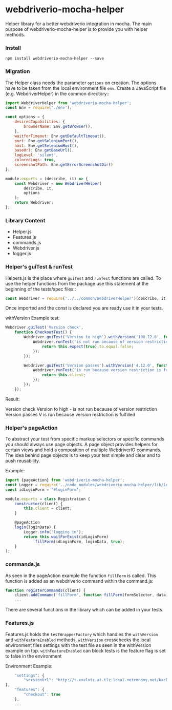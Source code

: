 # webdriverio-mocha-helper
Helper library for a better webdriverio integration in mocha.
The main purpose of webdriverio-mocha-helper is to provide you with helper methods.

### Install
```
npm install webdriverio-mocha-helper --save
```
### Migration

The Helper class needs the parameter ``options`` on creation. The options have to be taken from the local environment file ``env``.
Create a JavaScript file (e.g. WebdriverHelper) in the common directory::

```javascript
import WebdriverHelper from 'webdriverio-mocha-helper';
const Env = require('./env');

const options = {
    desiredCapabilities: {
        browserName: Env.getBrowser(),
    },
    waitforTimeout: Env.getDefaultTimeout(),
    port: Env.getSeleniumPort(),
    host: Env.getSeleniumHost(),
    baseUrl: Env.getBaseUrl(),
    logLevel: 'silent',
    coloredLogs: true,
    screenshotPath: Env.getErrorScreenshotDir()
};

module.exports = (describe, it) => {
    const Webdriver = new WebdriverHelper(
        describe, it,
        options
    );
    return Webdriver;
};

```

### Library Content

* Helper.js
* Features.js
* commands.js
* Webdriver.js
* logger.js

### Helper's guiTest & runTest

Helpers.js is the place where ``guiTest`` and ``runTest`` functions are called. 
To use the helper functions from the package use this statement at the beginning of the tests/spec files::
```javascript
const Webdriver = require('../../common/WebdriverHelper')(describe, it);
```
Once imported and the const is declared you are ready use it in your tests.

withVersion Example test: 
```javascript
Webdriver.guiTest('Version check',
    function CheckoutTest() {
        Webdriver.guiTest('Version to high').withVersion('100.12.0', function VersionTest() {
            Webdriver.runTest('is not run because of version restriction', () => {
                return this.expect(true).to.equal.false;
            });
        });

        Webdriver.guiTest('Version passes').withVersion('4.12.0', function VersionTest() {
            Webdriver.runTest('is run because version restriction is fullfilled', () => {
                return this.client;
            });
        });
    });
```

Result:
 
  Version check
    Version to high
      - is not run because of version restriction
    Version passes
      V is run because version restriction is fulfilled

### Helper's pageAction

To abstract your test from specific markup selectors or specific commands 
you should always use page objects. A page object provides helpers for certain views 
and hold a composition of multiple WebdriverIO commands. 
The idea behind page objects is to keep your test simple and clear and to push reusability.

Example:
```javascript
import {pageAction} from 'webdriverio-mocha-helper';
const Logger = require('../node_modules/webdriverio-mocha-helper/lib/logger');
const idLoginForm = '#loginForm';

module.exports = class Registration {
    constructor(client) {
        this.client = client;
    }

    @pageAction
    login(loginData) {
        Logger.info('logging in');
        return this.waitForExist(idLoginForm)
            .fillForm(idLoginForm, loginData, true);
    }
);
```

### commands.js

As seen in the pageAction example the function ``fillForm`` is called.
This function is added as an webdriverio command within the command.js:
```javascript
function registerCommands(client) {
    client.addCommand('fillForm', function fillForm(formSelector, data, submit) {
    ...
```

There are several functions in the library which can be added in your tests. 

### Features.js

Features.js holds the ``testWrapperFactory`` which handles the ``withVersion`` and ``withFeatureEnabled`` methods.
``withVersion`` crosschecks the local environment files settings with the test file as seen in the withVersion example on top.
``withFeatureEnabled`` can block tests is the feature flag is set to false in the environment

Environment Example:
```javascript
    "settings": {
        "versionUrl": "http://t.xxxlutz.at.tlz.local.netconomy.net/back/versioninfo"
},
    "features": {
        "checkout": true
    },
    ...
```